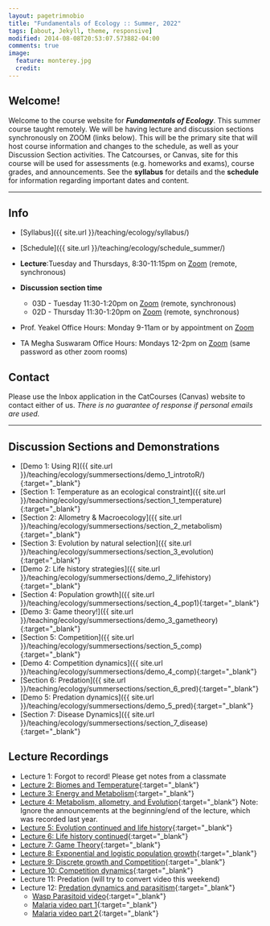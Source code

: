 ```yaml
---
layout: pagetrimnobio
title: "Fundamentals of Ecology :: Summer, 2022"
tags: [about, Jekyll, theme, responsive]
modified: 2014-08-08T20:53:07.573882-04:00
comments: true
image:
  feature: monterey.jpg
  credit:
---
```


## Welcome!
Welcome to the course website for ***Fundamentals of Ecology***. This summer course taught remotely. We will be having lecture and discussion sections synchronously on ZOOM (links below). This will be the primary site that will host course information and changes to the schedule, as well as your Discussion Section activities. The Catcourses, or Canvas, site for this course will be used for assessments (e.g. homeworks and exams), course grades, and announcements. See the **syllabus** for details and the **schedule** for information regarding important dates and content.



---

## Info
*	[Syllabus]({{ site.url }}/teaching/ecology/syllabus/)  
* [Schedule]({{ site.url }}/teaching/ecology/schedule_summer/)  
*	**Lecture**:Tuesday and Thursdays, 8:30-11:15pm on [Zoom](https://ucmerced.zoom.us/j/89134742405) (remote, synchronous)  
* **Discussion section time**  
    * 03D - Tuesday 11:30-1:20pm on [Zoom](https://ucmerced.zoom.us/j/82706992699) (remote, synchronous)  
    * 02D - Thursday 11:30-1:20pm on [Zoom](https://ucmerced.zoom.us/j/89125656499) (remote, synchronous)  

*	Prof. Yeakel Office Hours: Monday 9-11am or by appointment on [Zoom](https://ucmerced.zoom.us/j/89878534043)  
*	TA Megha Suswaram Office Hours: Mondays 12-2pm on [Zoom](https://ucmerced.zoom.us/j/82135505682) (same password as other zoom rooms)  

## Contact
Please use the Inbox application in the CatCourses (Canvas) website to contact either of us. *There is no guarantee of response if personal emails are used.*

---

## Discussion Sections and Demonstrations
* [Demo 1: Using R]({{ site.url }}/teaching/ecology/summersections/demo_1_introtoR/){:target="_blank"}  
* [Section 1: Temperature as an ecological constraint]({{ site.url }}/teaching/ecology/summersections/section_1_temperature){:target="_blank"}  
* [Section 2: Allometry & Macroecology]({{ site.url }}/teaching/ecology/summersections/section_2_metabolism){:target="_blank"}  
* [Section 3: Evolution by natural selection]({{ site.url }}/teaching/ecology/summersections/section_3_evolution){:target="_blank"}  
* [Demo 2: Life history strategies]({{ site.url }}/teaching/ecology/summersections/demo_2_lifehistory){:target="_blank"}  
* [Section 4: Population growth]({{ site.url }}/teaching/ecology/summersections/section_4_pop1){:target="_blank"}  
* [Demo 3: Game theory!]({{ site.url }}/teaching/ecology/summersections/demo_3_gametheory){:target="_blank"}  
* [Section 5: Competition]({{ site.url }}/teaching/ecology/summersections/section_5_comp){:target="_blank"}  
* [Demo 4: Competition dynamics]({{ site.url }}/teaching/ecology/summersections/demo_4_comp){:target="_blank"}  
* [Section 6: Predation]({{ site.url }}/teaching/ecology/summersections/section_6_pred){:target="_blank"}  
* [Demo 5: Predation dynamics]({{ site.url }}/teaching/ecology/summersections/demo_5_pred){:target="_blank"}  
* [Section 7: Disease Dynamics]({{ site.url }}/teaching/ecology/summersections/section_7_disease){:target="_blank"}  


## Lecture Recordings
* Lecture 1: Forgot to record! Please get notes from a classmate  
* [Lecture 2: Biomes and Temperature](https://ucmerced.box.com/s/vh6g6tw9u3ey7o0gsangs8yly2b2o6j2){:target="_blank"}  
* [Lecture 3: Energy and Metabolism](https://ucmerced.box.com/s/d3q4x0gns9wvrck2kss176k3kq9wmq5v){:target="_blank"}  
* [Lecture 4: Metabolism, allometry, and Evolution](https://ucmerced.box.com/s/24qx4ygj41bdew94l04igaoflorjgh5v){:target="_blank"} Note: Ignore the announcements at the beginning/end of the lecture, which was recorded last year.  
* [Lecture 5: Evolution continued and life history](https://ucmerced.box.com/s/brkg6yhficljoipu5oo525au2dzuw7dq){:target="_blank"}  
* [Lecture 6: Life history continued](https://ucmerced.box.com/s/2916x6xrdlw99n2uo80310hcz1ossk77){:target="_blank"}  
* [Lecture 7: Game Theory](https://ucmerced.box.com/s/91s3xjh9bt3py2tep16otyndsir4w8dt){:target="_blank"}  
* [Lecture 8: Exponential and logistic population growth](https://ucmerced.box.com/s/gc0hzrxbyqj3ilt00dw3s8lc84xnpj17){:target="_blank"}  
* [Lecture 9: Discrete growth and Competition](https://ucmerced.box.com/s/0oid1o9pntcrd21xxhq54xk2jh5upyhf){:target="_blank"}  
* [Lecture 10: Competition dynamics](https://ucmerced.box.com/s/p303v274bdmbds3z5bsvp8qg3yowcm9o){:target="_blank"}  
* Lecture 11: Predation (will try to convert video this weekend)  
* Lecture 12: [Predation dynamics and parasitism](https://ucmerced.box.com/s/cpz51m7dj6tmmaxo3qez17d13f0ror1r){:target="_blank"}  
    * [Wasp Parasitoid video](https://ucmerced.box.com/s/9gvw9lve320w7vlta12jes1y5um3qgi2){:target="_blank"}  
    * [Malaria video part 1](https://ucmerced.box.com/s/p7afzdp319asy0vowy5rwud6kz6r9suj){:target="_blank"}  
    * [Malaria video part 2](https://ucmerced.box.com/s/e6pl4gq680zxdc18p24fd7tt4n4tuje2){:target="_blank"}  










<!-- 
---


> ## Announcement: Final Exam is TODAY!!!! 
> * Saturday May 7: 11:30-2:30pm
> * [ZOOM ROOM LINK](https://ucmerced.zoom.us/j/82966775875){:target="_blank"} (see canvas announcement for password)
> * The Final Exam will be taken remotely on CatCourses
> * Same structure as midterms, but a bit longer
> * Exam will be comprehensive, but focusing on topics that have been important themes throughout the course  


## Discussion Sections and Demonstrations
* [Section 1: Investigating ecological problems with R]({{ site.url }}/teaching/ecology/sections2022/1_introtoR/){:target="_blank"}  
* [Section 2: Temperature as an ecological constraint]({{ site.url }}/teaching/ecology/sections2022/2_temperature/){:target="_blank"}  
* [Section 3: Allometry and metabolic scaling]({{ site.url }}/teaching/ecology/sections2022/3_metabolism/){:target="_blank"}  
* [Section 4: Evolution by Natural Selection]({{ site.url }}/teaching/ecology/sections2022/4_evolution/){:target="_blank"}  
* [Section 5: Life Histories]({{ site.url }}/teaching/ecology/sections2022/5_lifehistory/){:target="_blank"}  
* [Section 6: Exponential and Logistic Growth]({{ site.url }}/teaching/ecology/sections2022/6_popgrowth/){:target="_blank"}  
* [Section 7: Exponential and Logistic Growth 2]({{ site.url }}/teaching/ecology/sections2022/6_popgrowth/){:target="_blank"}  
* [Section 8: Lotka-Volterra competition dynamics]({{ site.url }}/teaching/ecology/sections2022/8_comp/){:target="_blank"}  
* [Section 9: Lotka-Volterra predation dynamics]({{ site.url }}/teaching/ecology/sections2022/9_pred/){:target="_blank"}  
* [Section 10: The dynamics of disease]({{ site.url }}/teaching/ecology/sections2022/10_disease/){:target="_blank"}  
* [Section 11: Species interaction networks]({{ site.url }}/teaching/ecology/sections2022/11_foodwebs/){:target="_blank"}  
* [Section 12: Island biogeography]({{ site.url }}/teaching/ecology/sections2022/12_biogeography/){:target="_blank"} 

---

## Lecture Recordings (remote classes only)
* [Lecture 1](https://ucmerced.box.com/s/gyv9cfl0evn04mxstosgz9xp368u2dzo){:target="_blank"}  
* [Lecture 2](https://ucmerced.box.com/s/t5fdocjyxkw4cv6jmqhtgtlmoabfrh8k){:target="_blank"}  
* [Lecture 3](https://ucmerced.box.com/s/tpshv110jg0xjtv6vxdn9x3dijxr0667){:target="_blank"}  
* [Lecture 6](https://ucmerced.box.com/s/npjt0dc46moo5iuzpyj4o3q9cb4t0x2c){:target="_blank"}  
* [Lecture 7](https://ucmerced.box.com/s/akdgjwdogwud0icpi98tlvnobcbpoy5m){:target="_blank"}  
* [Lecture 8](https://ucmerced.box.com/s/4kdzn45yq2595wjv1vtlec7674hx65eo){:target="_blank"}  
* [Lecture 9](https://ucmerced.box.com/s/mqinlz2o7w2p8upveqypbruxcd3njjcb){:target="_blank"}  
* [Lecture 10](https://ucmerced.box.com/s/uqadojywmwq2pndw49vhc9g02dgkn4a9){:target="_blank"}  
* [Lecture 11](https://ucmerced.box.com/s/ypq0ae37ptxvilw58iw2p2bglwukjds1){:target="_blank"}  
* [Lecture 12](https://ucmerced.box.com/s/tj2bwfxmmknu5b1p688h3022awhsja4c){:target="_blank"}  
* [Lecture 13](https://ucmerced.box.com/s/97xjasv6bmfzzvmk6k8ljopnz4ibf2kp){:target="_blank"}  
* [Lecture 14](https://ucmerced.box.com/s/g3u99zpzlkchl9xf6rkfqjopszjfa0je){:target="_blank"}  
* [Lecture 15](https://ucmerced.box.com/s/1x2dncxvg82fs11j2ffgcxylisfmz4vb){:target="_blank"}  
* [Lecture 16](https://ucmerced.box.com/s/brnfvx83i8pkkckqzjs1a07772l5yv2j){:target="_blank"}  
* [Lecture 17](https://ucmerced.box.com/s/3ulhgy76uvr3lzjx0ppngsjseonkokwu){:target="_blank"}  
* [Lecture 18](https://ucmerced.box.com/s/anp4gv6jachcwok53ej5yflzttrbivqc){:target="_blank"}  
* [Lecture 19](https://ucmerced.box.com/s/y8x5cms5o8uzygdxfvcoddo95lms7xa6){:target="_blank"}  
* [Lecture 20a](https://ucmerced.box.com/s/u10pjcnsjzlhaq7xcp1kk1bcobi54iom){:target="_blank"}  
* [Lecture 20b](https://ucmerced.box.com/s/l3irtyd0aog4dk9pjg7i4vamch5cz9cv){:target="_blank"}  
    * [Wasp Parasitoid video](https://ucmerced.box.com/s/9gvw9lve320w7vlta12jes1y5um3qgi2){:target="_blank"}  
    * [Malaria video part 1](https://ucmerced.box.com/s/p7afzdp319asy0vowy5rwud6kz6r9suj){:target="_blank"}  
    * [Malaria video part 2](https://ucmerced.box.com/s/e6pl4gq680zxdc18p24fd7tt4n4tuje2){:target="_blank"}  
* [Lecture 21](https://ucmerced.box.com/s/q61m8kg90sm0x3mq8iigbbcym8591re1){:target="_blank"}  
* [Lecture 22](https://ucmerced.box.com/s/odl7vara6kug3bndsaje61w6ant0sev1){:target="_blank"}  
* [Lecture 23](https://ucmerced.box.com/s/3tv2y76oh07z4rbj9m7qjl8e9d7758js){:target="_blank"}  
* [Lecture 24](https://ucmerced.box.com/s/t7w4zl6gk9sd80ygbbqxs0f921182amm){:target="_blank"}  
* [Lecture 25](https://ucmerced.box.com/s/q0qknd4f2zs75gtcecjtwifobtc17ixw){:target="_blank"}  


## Lecture Slides  
* [Lectures 1-7 slides](https://ucmerced.box.com/s/7z2x0f06pf8zx5mpyksraqrcxa7czqj3){:target="_blank"}  
* [Lecture 8-9 slides](https://ucmerced.box.com/s/w1zjmetgdjvsrn0w2dwlhjqx4sgrd5qh){:target="_blank"}  


## Discussion Sections and Demonstrations
* [Demo 1: Intro to R]({{ site.url }}/teaching/ecology/summersections/demo_1_introtoR/){:target="_blank"}  
* [Section 1: Temperature as a constraint]({{ site.url }}/teaching/ecology/summersections/section_1_temperature/){:target="_blank"}  
* [Section 2: Metabolism & allometry]({{ site.url }}/teaching/ecology/summersections/section_2_metabolism/){:target="_blank"}  
* [Demo 2: Life histories]({{ site.url }}/teaching/ecology/summersections/demo_2_lifehistory/){:target="_blank"}
* [Section 3: Evolution by natural selection]({{ site.url }}/teaching/ecology/summersections/section_3_evolution/){:target="_blank"}
* [Demo 3: Game Theory]({{ site.url }}/teaching/ecology/summersections/demo_3_gametheory/){:target="_blank"}  
* [Section 4: Exponential and Logistic Growth]({{ site.url }}/teaching/ecology/summersections/section_4_pop1/){:target="_blank"}  
* [Section 5: Competition]({{ site.url }}/teaching/ecology/summersections/section_5_comp/){:target="_blank"}  
* [Demo 4: Simulating Competition]({{ site.url }}/teaching/ecology/summersections/demo_4_comp/){:target="_blank"}  
* [Demo 5: Simulating Predation]({{ site.url }}/teaching/ecology/summersections/demo_5_pred/){:target="_blank"}  
* [Section 6: Predation]({{ site.url }}/teaching/ecology/summersections/section_6_pred/){:target="_blank"}  
* [Section 7: Disease Dynamics]({{ site.url }}/teaching/ecology/summersections/section_7_disease/){:target="_blank"}  
* [Demo 6: Food webs]({{ site.url }}/teaching/ecology/summersections/demo_6_foodwebs/){:target="_blank"}  

---

## Lecture Recordings
* [Lecture 1 :: 6/22](https://ucmerced.box.com/s/m93lnwkd6ywha9h50bsd72js43nuauc1){:target="_blank"}   
* [Lecture 2 :: 6/24](https://ucmerced.box.com/s/nawj4u8oaazat9nzmxgwdp6plpn4dyhc){:target="_blank"}  
* [Lecture 3a :: 6/29](https://ucmerced.box.com/s/4m7k5w48ibfga9t270fuzoqad1tglys7){:target="_blank"}; [Lecture 3b :: 6/29](https://ucmerced.box.com/s/vc5ki6rxa9t6ulw89d5x98ejjajlpxpm){:target="_blank"}  
* [Lecture 4 :: 7/1](https://ucmerced.box.com/s/tkceytrmck1fl7muq0po076k6aoczd8v){:target="_blank"}  
* [Lecture 5 :: 7/6](https://ucmerced.box.com/s/2qlwghguintbzl0dz6b9nzvs3iujyxci){:target="_blank"}  
* [Lecture 6 :: 7/8](https://ucmerced.box.com/s/nvg0pl2x4fs74bmq4ij5clmnuqz1m0v8){:target="_blank"}  
* [Lecture 7 :: 7/13](https://ucmerced.box.com/s/o48jja5v9f3g4w3lsj181v9sbpd908f2){:target="_blank"}  
* [Lecture 8 :: 7/15](https://ucmerced.box.com/s/6pyh085pb578ghv4paumzylxy7vegmqw){:target="_blank"}  
* [Lecture 9 :: 7/20](https://ucmerced.box.com/s/zx2ightohn5mpdvewwbphylspzdus32c){:target="_blank"}  
* [Lecture 10 :: 7/22](https://ucmerced.box.com/s/ltjuz6sa9efld5fvobv6cwjlaulrhe0c){:target="_blank"}  
* [Lecture 11 :: 7/27](https://ucmerced.box.com/s/lf15tuo996wpmyr4sxc4oi6pmusltesb){:target="_blank"}  
* [Lecture 12 :: 7/29](https://ucmerced.box.com/s/7eh4j2nbsftaugawx770ew14olsrez0v){:target="_blank"}   
* [Lecture 13 :: 8/3](https://ucmerced.box.com/s/0mapcull8nrunc5h4qb330cjuuxtmigi){:target="_blank"}   
* [Lecture 14 :: 8/5](https://ucmerced.box.com/s/rc9wsa17ct51y6mg6b742igm5d5o5r6n){:target="_blank"}   
* [Lecture 15 :: 8/11](https://ucmerced.box.com/s/8hfbnh5acnu7mrucvrmenkbqnnu2hrau){:target="_blank"}   



## Lecture Slides
* [Lecture 1 :: 6/22](https://ucmerced.box.com/s/yoz5vwxnzg2rpbfgbxwbjfu4zalnyq85){:target="_blank"}  
* [Lecture 2 :: 6/24](https://ucmerced.box.com/s/4sd77mloba3vof3izqtfvcaovzefcudo){:target="_blank"}  
* [Lecture 3 notes :: 6/29](https://ucmerced.box.com/s/8ttqi8wvz8hy8nogvssq0rtzi187valy){:target="_blank"}; [Lecture 3 slides :: 6/29](https://ucmerced.box.com/s/k93scigxhbvjp1nxck8adnisqkc8xudf){:target="_blank"}
* [Lecture 4 :: 7/1](https://ucmerced.box.com/s/5rksgy58p1yn9knkdyb1dvdkauwqy6pv){:target="_blank"}  
* [Lecture 5 :: 7/6](https://ucmerced.box.com/s/vzwbn7hn0kejly5lmulyezkqc6p9dwd6){:target="_blank"}  
* [Lecture 6 :: 7/8](https://ucmerced.box.com/s/p3v2elc94rgkrqjqsfrxhhe05hlcwgmk){:target="_blank"}  
* [Lecture 7 :: 7/13](https://ucmerced.box.com/s/8o575dr8av8v3w5p00ro469h8w3qp6qa){:target="_blank"}  
* [Lecture 8 :: 7/15](https://ucmerced.box.com/s/m8tj3uil82dmyodjy46ev4zz1398v11n){:target="_blank"}  
* [Lecture 9 :: 7/20](https://ucmerced.box.com/s/wp1gf776m9ei4mvbidaqaz124o9cerh6){:target="_blank"}  
* [Lecture 10 :: 7/22](https://ucmerced.box.com/s/k5gp736lk8jla12qwlxuako2jxrh2l5d){:target="_blank"}  
* [Lecture 11 :: 7/27](https://ucmerced.box.com/s/1ju74uor35y7grz8uwqg9lfomb6uhisz){:target="_blank"}  
* [Lecture 12 :: 7/29](https://ucmerced.box.com/s/hxfy8k4f4ms5nshxt6noomczfxgs5nt9){:target="_blank"}  
* [Lecture 13 :: 8/3](https://ucmerced.box.com/s/tyisqfwjultrvx9blu1jaxvr17x18uef){:target="_blank"}  
* [Lecture 14 :: 8/5](https://ucmerced.box.com/s/hqe9wlc6n1wqhyhg4qrvlwa2pe99ws3z){:target="_blank"}  
* [Lecture 15 :: 8/10](https://ucmerced.box.com/s/l0aw8t84qw8ixdr4q9g38n5nldtt2dgw){:target="_blank"} -->